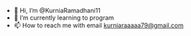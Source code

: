 - 👋 Hi, I’m @KurniaRamadhani11
- 🌱 I’m currently learning to program
- 📫 How to reach me with email kurniaraaaaa79@gmail.com
